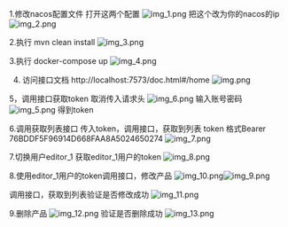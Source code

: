 1.修改nacos配置文件
打开这两个配置
![img_1.png](img_1.png)
把这个改为你的nacos的ip
![img_2.png](img_2.png)

2.执行 mvn clean install
![img_3.png](img_3.png)

3.执行  docker-compose up
![img_4.png](img_4.png)

4. 访问接口文档
http://localhost:7573/doc.html#/home
![img.png](img.png)

5，调用接口获取token
取消传入请求头
![img_6.png](img_6.png)
输入账号密码
![img_5.png](img_5.png)
得到token

6.调用获取列表接口
传入token，调用接口，获取到列表
token 格式Bearer 76BDDF5F96914D668FAA8A5024650274
![img_7.png](img_7.png)

7.切换用户editor_1
获取editor_1用户的token
![img_8.png](img_8.png)

8.使用editor_1用户的token调用接口，修改产品
![img_10.png](img_10.png)![img_9.png](img_9.png)

调用接口，获取到列表验证是否修改成功
![img_11.png](img_11.png)

9.删除产品
![img_12.png](img_12.png)
验证是否删除成功
![img_13.png](img_13.png)